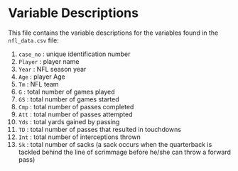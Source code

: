 # Variable Descriptions

This file contains the variable descriptions for the variables found in the `nfl_data.csv` file:

1. `case_no` : unique identification number
2. `Player` : player name
3. `Year` : NFL season year
4. `Age` : player Age
5. `Tm` : NFL team
6. `G` : total number of games played 
7. `GS` : total number of games started
8. `Cmp` : total number of passes completed
9. `Att` : total number of passes attempted
10. `Yds` : total yards gained by passing
11. `TD` : total number of passes that resulted in touchdowns
12. `Int` : total number of interceptions thrown
13. `Sk` : total number of sacks (a sack occurs when the quarterback is tackled behind the line of scrimmage before he/she can throw a forward pass)








